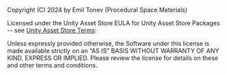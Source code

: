 Copyright (C) 2024 by Emil Tonev (Procedural Space Materials)

Licensed under the Unity Asset Store EULA for Unity Asset Store Packages 
-- see [Unity Asset Store Terms](https://unity.com/legal/as-terms):

Unless expressly provided otherwise, the Software under this license is made 
available strictly on an “AS IS” BASIS WITHOUT WARRANTY OF ANY KIND, EXPRESS 
OR IMPLIED. Please review the license for details on these and other terms and
conditions.